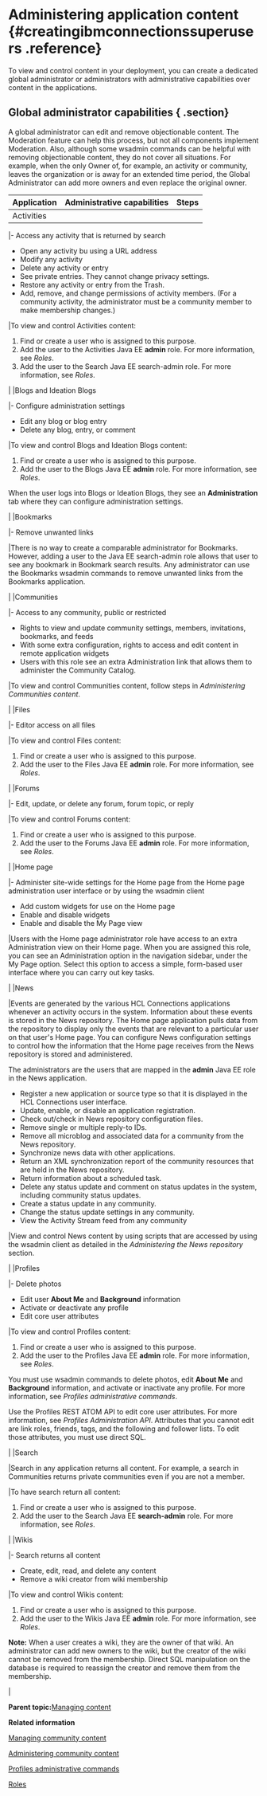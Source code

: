 # Administering application content {#creatingibmconnectionssuperusers .reference}

To view and control content in your deployment, you can create a dedicated global administrator or administrators with administrative capabilities over content in the applications.

## Global administrator capabilities { .section}

A global administrator can edit and remove objectionable content. The Moderation feature can help this process, but not all components implement Moderation. Also, although some wsadmin commands can be helpful with removing objectionable content, they do not cover all situations. For example, when the only Owner of, for example, an activity or community, leaves the organization or is away for an extended time period, the Global Administrator can add more owners and even replace the original owner.

|Application|Administrative capabilities|Steps|
|-----------|---------------------------|-----|
|Activities

|-   Access any activity that is returned by search
-   Open any activity bu using a URL address
-   Modify any activity
-   Delete any activity or entry
-   See private entries. They cannot change privacy settings.
-   Restore any activity or entry from the Trash.
-   Add, remove, and change permissions of activity members. \(For a community activity, the administrator must be a community member to make membership changes.\)

|To view and control Activities content:

1.  Find or create a user who is assigned to this purpose.
2.  Add the user to the Activities Java EE **admin** role. For more information, see *Roles*.
3.  Add the user to the Search Java EE search-admin role. For more information, see *Roles*.

|
|Blogs and Ideation Blogs

|-   Configure administration settings
-   Edit any blog or blog entry
-   Delete any blog, entry, or comment

|To view and control Blogs and Ideation Blogs content:

1.  Find or create a user who is assigned to this purpose.
2.  Add the user to the Blogs Java EE **admin** role. For more information, see *Roles*.

When the user logs into Blogs or Ideation Blogs, they see an **Administration** tab where they can configure administration settings.

|
|Bookmarks

|-   Remove unwanted links

|There is no way to create a comparable administrator for Bookmarks. However, adding a user to the Java EE search-admin role allows that user to see any bookmark in Bookmark search results. Any administrator can use the Bookmarks wsadmin commands to remove unwanted links from the Bookmarks application.

|
|Communities

|-   Access to any community, public or restricted
-   Rights to view and update community settings, members, invitations, bookmarks, and feeds
-   With some extra configuration, rights to access and edit content in remote application widgets
-   Users with this role see an extra Administration link that allows them to administer the Community Catalog.

|To view and control Communities content, follow steps in *Administering Communities content*.

|
|Files

|-   Editor access on all files

|To view and control Files content:

1.  Find or create a user who is assigned to this purpose.
2.  Add the user to the Files Java EE **admin** role. For more information, see *Roles*.

|
|Forums

|-   Edit, update, or delete any forum, forum topic, or reply

|To view and control Forums content:

1.  Find or create a user who is assigned to this purpose.
2.  Add the user to the Forums Java EE **admin** role. For more information, see *Roles*.

|
|Home page

|-   Administer site-wide settings for the Home page from the Home page administration user interface or by using the wsadmin client
-   Add custom widgets for use on the Home page
-   Enable and disable widgets
-   Enable and disable the My Page view

|Users with the Home page administrator role have access to an extra Administration view on their Home page. When you are assigned this role, you can see an Administration option in the navigation sidebar, under the My Page option. Select this option to access a simple, form-based user interface where you can carry out key tasks.

|
|News

|Events are generated by the various HCL Connections applications whenever an activity occurs in the system. Information about these events is stored in the News repository. The Home page application pulls data from the repository to display only the events that are relevant to a particular user on that user's Home page. You can configure News configuration settings to control how the information that the Home page receives from the News repository is stored and administered.

The administrators are the users that are mapped in the **admin** Java EE role in the News application.

-   Register a new application or source type so that it is displayed in the HCL Connections user interface.
-   Update, enable, or disable an application registration.
-   Check out/check in News repository configuration files.
-   Remove single or multiple reply-to IDs.
-   Remove all microblog and associated data for a community from the News repository.
-   Synchronize news data with other applications.
-   Return an XML synchronization report of the community resources that are held in the News repository.
-   Return information about a scheduled task.
-   Delete any status update and comment on status updates in the system, including community status updates.
-   Create a status update in any community.
-   Change the status update settings in any community.
-   View the Activity Stream feed from any community

|View and control News content by using scripts that are accessed by using the wsadmin client as detailed in the *Administering the News repository* section.

|
|Profiles

|-   Delete photos
-   Edit user **About Me** and **Background** information
-   Activate or deactivate any profile
-   Edit core user attributes

|To view and control Profiles content:

1.  Find or create a user who is assigned to this purpose.
2.  Add the user to the Profiles Java EE **admin** role. For more information, see *Roles*.

You must use wsadmin commands to delete photos, edit **About Me** and **Background** information, and activate or inactivate any profile. For more information, see *Profiles administrative commands*.

Use the Profiles REST ATOM API to edit core user attributes. For more information, see *Profiles Administration API*. Attributes that you cannot edit are link roles, friends, tags, and the following and follower lists. To edit those attributes, you must use direct SQL.

|
|Search

|Search in any application returns all content. For example, a search in Communities returns private communities even if you are not a member.

|To have search return all content:

1.  Find or create a user who is assigned to this purpose.
2.  Add the user to the Search Java EE **search-admin** role. For more information, see *Roles*.

|
|Wikis

|-   Search returns all content
-   Create, edit, read, and delete any content
-   Remove a wiki creator from wiki membership

|To view and control Wikis content:

1.  Find or create a user who is assigned to this purpose.
2.  Add the user to the Wikis Java EE **admin** role. For more information, see *Roles*.

**Note:** When a user creates a wiki, they are the owner of that wiki. An administrator can add new owners to the wiki, but the creator of the wiki cannot be removed from the membership. Direct SQL manipulation on the database is required to reassign the creator and remove them from the membership.

|

**Parent topic:**[Managing content](../admin/c_admin_common_managing_content.md)

**Related information**  


[Managing community content](../admin/c_admin_communities_control_content.md)

[Administering community content](../admin/t_admin_communities_create_superuser.md)

[Profiles administrative commands](../admin/r_admin_profiles_admin_props.md)

[Roles](../admin/r_admin_common_user_roles.md)

